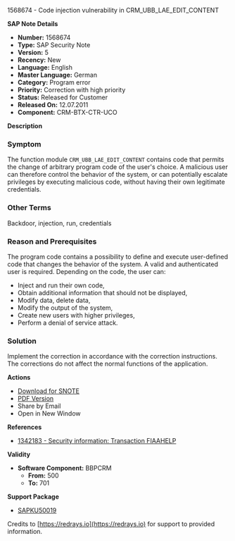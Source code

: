 1568674 - Code injection vulnerability in CRM_UBB_LAE_EDIT_CONTENT

**SAP Note Details**

- **Number:** 1568674
- **Type:** SAP Security Note
- **Version:** 5
- **Recency:** New
- **Language:** English
- **Master Language:** German
- **Category:** Program error
- **Priority:** Correction with high priority
- **Status:** Released for Customer
- **Released On:** 12.07.2011
- **Component:** CRM-BTX-CTR-UCO

**Description**

### Symptom

The function module `CRM_UBB_LAE_EDIT_CONTENT` contains code that permits the change of arbitrary program code of the user's choice. A malicious user can therefore control the behavior of the system, or can potentially escalate privileges by executing malicious code, without having their own legitimate credentials.

### Other Terms

Backdoor, injection, run, credentials

### Reason and Prerequisites

The program code contains a possibility to define and execute user-defined code that changes the behavior of the system. A valid and authenticated user is required. Depending on the code, the user can:

- Inject and run their own code,
- Obtain additional information that should not be displayed,
- Modify data, delete data,
- Modify the output of the system,
- Create new users with higher privileges,
- Perform a denial of service attack.

### Solution

Implement the correction in accordance with the correction instructions. The corrections do not affect the normal functions of the application.

**Actions**

- [Download for SNOTE](https://notesdownloads.sap.com/note/0040000009304622017)
- [PDF Version](https://userapps.support.sap.com/sap/support/sfm/notes/print/0001568674?language=en-US&token=69C96F0190453099664ABD186DBA99A8)
- Share by Email
- Open in New Window

**References**

- [1342183 - Security information: Transaction FIAAHELP](https://me.sap.com/notes/1342183)

**Validity**

- **Software Component:** BBPCRM
  - **From:** 500
  - **To:** 701

**Support Package**

- [SAPKU50019](https://me.sap.com/corrins/0001568674/63)

Credits to [https://redrays.io](https://redrays.io) for support to provided information.